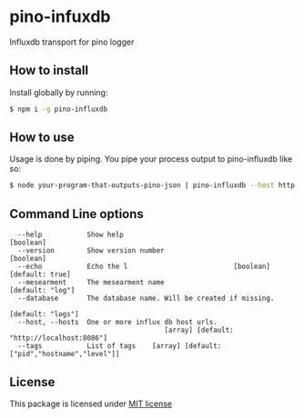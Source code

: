 # pino-infuxdb

Influxdb transport for pino logger


## How to install
Install globally by running:
```sh
$ npm i -g pino-influxdb
```

## How to use
Usage is done by piping. You pipe your process output to pino-influxdb like so:
```sh
$ node your-program-that-outputs-pino-json | pino-influxdb --host http://somehost:8086 --database logs --mesearment log
```

## Command Line options

```                                                                                                                                                                                    
  --help           Show help                                           [boolean]                                                                                                               
  --version        Show version number                                 [boolean]                                                                                                               
  --echo           Echo the l                          [boolean] [default: true]                                                                                                               
  --mesearment     The mesearment name                          [default: "log"]                                                                                                               
  --database       The database name. Will be created if missing.                                                                                                                              
                                                               [default: "logs"]                                                                                                               
  --host, --hosts  One or more influx db host urls.                                                                                                                                            
                                      [array] [default: "http://localhost:8086"]                                                                                                               
  --tags           List of tags    [array] [default: ["pid","hostname","level"]] 
  ```
  
## License
This package is licensed under [MIT license](https://opensource.org/licenses/MIT)


